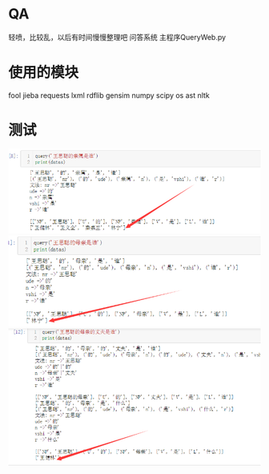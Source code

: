 # QA
轻喷，比较乱，以后有时间慢慢整理吧 
问答系统 
主程序QueryWeb.py 
# 使用的模块
fool 
jieba 
requests 
lxml 
rdflib 
gensim 
numpy 
scipy 
os 
ast 
nltk 
# 测试  
![image](https://github.com/KID1412999/QA/blob/master/TIM%E5%9B%BE%E7%89%8720181102122957.png)
![image](https://github.com/KID1412999/QA/blob/master/TIM%E5%9B%BE%E7%89%8720181102123011.png)
![image](https://github.com/KID1412999/QA/blob/master/TIM%E5%9B%BE%E7%89%8720181102123017.png)



